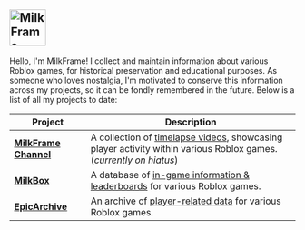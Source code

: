 <h2><img src="https://github.com/user-attachments/assets/2617f0db-d782-4696-b81e-6f3d39f01bc2" height="64" title="MilkFrame" alt="MilkFrame"></h2>
Hello, I'm MilkFrame! I collect and maintain information about various Roblox games, for historical preservation and educational purposes. As someone who loves nostalgia, I'm motivated to conserve this information across my projects, so it can be fondly remembered in the future. Below is a list of all my projects to date:

| **Project** | **Description** |
| --- | --- |
| [**MilkFrame Channel**](https://www.youtube.com/@MilkFrame) | A collection of <ins>timelapse videos</ins>, showcasing player activity within various Roblox games.<br/>(_currently on hiatus_) |
| [**MilkBox**](https://github.com/MilkFrame/MilkBox) | A database of <ins>in-game information & leaderboards</ins> for various Roblox games. |
| [**EpicArchive**](https://github.com/MilkFrame/EpicArchive) | An archive of <ins>player-related data</ins> for various Roblox games. |
